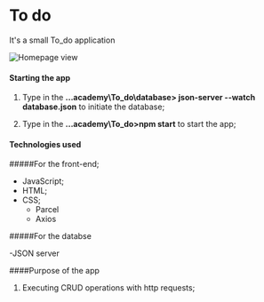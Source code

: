 # To do

It's a small To_do application

![Homepage view](/to_do.png)

#### Starting the app

1. Type in the **...academy\To_do\database> json-server --watch database.json**  to initiate the database;

2. Type in the **...academy\To_do>npm start** to start the app;

#### Technologies used

#####For the front-end;

- JavaScript;
- HTML;
- CSS;
	- Parcel
	- Axios

#####For the databse

-JSON server

####Purpose of the app

1. Executing CRUD operations with http requests;